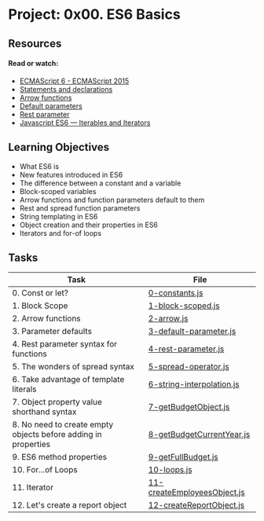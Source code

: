 # Project: 0x00. ES6 Basics

## Resources

#### Read or watch:

- [ECMAScript 6 - ECMAScript 2015](https://intranet.alxswe.com/rltoken/NW1dFLFExQ12_hD8yvkV3A)
- [Statements and declarations](https://intranet.alxswe.com/rltoken/sroRUsUvOZV28V99MHDenw)
- [Arrow functions](https://intranet.alxswe.com/rltoken/N2WLylppCtkkX3YFFtyUHw)
- [Default parameters](https://intranet.alxswe.com/rltoken/kbw9gMO6sdeOKAY23SYVgA)
- [Rest parameter](https://intranet.alxswe.com/rltoken/erZfCvacuGVk9z1CQlJvYQ)
- [Javascript ES6 — Iterables and Iterators](https://intranet.alxswe.com/rltoken/d-ywF0As4yiTsobm9rtGZw)

## Learning Objectives

- What ES6 is
- New features introduced in ES6
- The difference between a constant and a variable
- Block-scoped variables
- Arrow functions and function parameters default to them
- Rest and spread function parameters
- String templating in ES6
- Object creation and their properties in ES6
- Iterators and for-of loops

## Tasks

| Task                                                           | File                                                         |
| -------------------------------------------------------------- | ------------------------------------------------------------ |
| 0. Const or let?                                               | [0-constants.js](./0-constants.js)                           |
| 1. Block Scope                                                 | [1-block-scoped.js](./1-block-scoped.js)                     |
| 2. Arrow functions                                             | [2-arrow.js](./2-arrow.js)                                   |
| 3. Parameter defaults                                          | [3-default-parameter.js](./3-default-parameter.js)           |
| 4. Rest parameter syntax for functions                         | [4-rest-parameter.js](./4-rest-parameter.js)                 |
| 5. The wonders of spread syntax                                | [5-spread-operator.js](./5-spread-operator.js)               |
| 6. Take advantage of template literals                         | [6-string-interpolation.js](./6-string-interpolation.js)     |
| 7. Object property value shorthand syntax                      | [7-getBudgetObject.js](./7-getBudgetObject.js)               |
| 8. No need to create empty objects before adding in properties | [8-getBudgetCurrentYear.js](./8-getBudgetCurrentYear.js)     |
| 9. ES6 method properties                                       | [9-getFullBudget.js](./9-getFullBudget.js)                   |
| 10. For...of Loops                                             | [10-loops.js](./10-loops.js)                                 |
| 11. Iterator                                                   | [11-createEmployeesObject.js](./11-createEmployeesObject.js) |
| 12. Let's create a report object                               | [12-createReportObject.js](./12-createReportObject.js)       |

